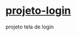 # <a href="https://EduardoBerton.gituhb.io/projeto-login/" >projeto-login</a>
 projeto tela de login
